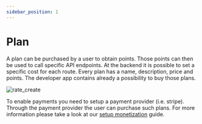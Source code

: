 ```yaml
---
sidebar_position: 1
---
```


# Plan

A plan can be purchased by a user to obtain points. Those points can then be used to call specific API endpoints. At the
backend it is possible to set a specific cost for each route. Every plan has a name, description, price and points. The
developer app contains already a possibility to buy those plans.

![rate_create](/img/backend/monetization/plan.png)

To enable payments you need to setup a payment provider (i.e. stripe). Through the payment provider the user can
purchase such plans. For more information please take a look at our [setup monetization](../../use_cases/setup_monetization.md)
guide.
